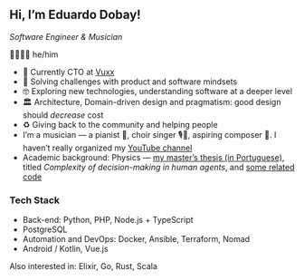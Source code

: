 ## Hi, I’m Eduardo Dobay!

_Software Engineer & Musician_

👨‍🦱🏳‍🌈 he/him

* 💼 Currently CTO at [Vuxx][]
* 🧩 Solving challenges with product and software mindsets
* 🤓 Exploring new technologies, understanding software at a deeper level
* 🏛️ Architecture, Domain-driven design and pragmatism: good design should _decrease_ cost
* ♻️ Giving back to the community and helping people
* I’m a musician — a pianist 🎹, choir singer 🎙️🎵, aspiring composer 📜. I haven’t really organized my [YouTube channel][YouTube]
* Academic background: Physics — [my master’s thesis (in Portuguese)][MSc-thesis], titled _Complexity of decision-making in human agents_, and [some related code][MSc-repo]

### Tech Stack

* Back-end: Python, PHP, Node.js + TypeScript
* PostgreSQL
* Automation and DevOps: Docker, Ansible, Terraform, Nomad
* Android / Kotlin, Vue.js

Also interested in: Elixir, Go, Rust, Scala

[MSc-repo]: https://github.com/edudobay/bayes-binary-decision
[MSc-thesis]: https://teses.usp.br/teses/disponiveis/43/43134/tde-22012015-135228/en.php
[YouTube]: https://www.youtube.com/c/EduardoDobay
[Vuxx]: https://vuxx.com.br/
